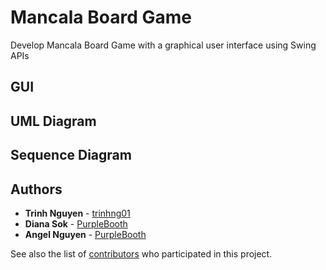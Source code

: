 # Mancala Board Game
Develop Mancala Board Game with a graphical user interface using Swing APIs

## GUI

## UML Diagram

## Sequence Diagram

## Authors

* **Trinh Nguyen** - [trinhng01](https://github.com/PurpleBooth)
* **Diana Sok**    - [PurpleBooth](https://github.com/diana-sok)
* **Angel Nguyen** - [PurpleBooth](https://github.com/angeln5)

See also the list of [contributors](https://github.com/your/project/contributors) who participated in this project.
